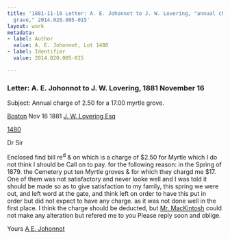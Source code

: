 ```yaml
---
title: '1881-11-16 Letter: A. E. Johonnot to J. W. Lovering, "annual charge for myrtle
  grave," 2014.020.005-015'
layout: work
metadata:
- label: Author
  value: A. E. Johonnot, Lot 1480
- label: Identifier
  value: 2014.020.005-015

---
```

<div class="pages">
<div id="page-1484535">
<h3><a name="page-1484535">Letter: A. E. Johonnot to J. W. Lovering, 1881 November 16</a></h3>
<div class="page-content">
<p>Subject:  Annual charge of 2.50 for a 17.00 myrtle grove.</p>
<p><a href='/pages/subjects/52559' title='Boston, MA'>Boston</a> <date when='1881-11-16'>Nov 16 1881</date><span class='line-break'> </span><a href='/pages/subjects/58078' title='Lovering, James W.'>J. W. Lovering Esq</a></p>
<p><a href='/pages/subjects/90733' title='Lot 1480'><!--Lot-->1480</a></p>
<p>Dr Sir</p>
<p>Enclosed find bill<span class='line-break'> </span>re<sup>d</sup> &amp; on which is a charge of $2.50 for <span class='line-break'> </span>Myrtle which I do not think I should<span class='line-break'> </span>be Call on to pay. for the following<span class='line-break'> </span>reason: in the <date when='1879-21'>Spring of 1879</date>. the Cemetery<span class='line-break'> </span>put ten Myrtle groves &amp; for which they<span class='line-break'> </span>chargd me $17. One of them was not<span class='line-break'> </span>satisfactory and never looke well and<span class='line-break'> </span>I was told it should be made so as <span class='line-break'> </span>to give satisfaction to my family, this spring<span class='line-break'> </span>we were out, and left word at the<span class='line-break'> </span>gate, and think left on order to have<span class='line-break'> </span>this put in order but did not expect to<span class='line-break'> </span>have any charge. as it was not done well<span class='line-break'> </span>in the first place. I think the charge should<span class='line-break'> </span>be deducted, but <a href='/pages/subjects/70476' title='Mackintosh, Henry B.'>Mr. MacKintosh</a> could not<span class='line-break'> </span>make any alteration but refered me to you<span class='line-break'> </span>Please reply soon and oblige.</p>
<p>Yours<span class='line-break'> </span><a href='/pages/subjects/90734' title='Johonnot, A. E.'>A E. Johonnot</a></p>
</div>
</div>
<br />
</div>
